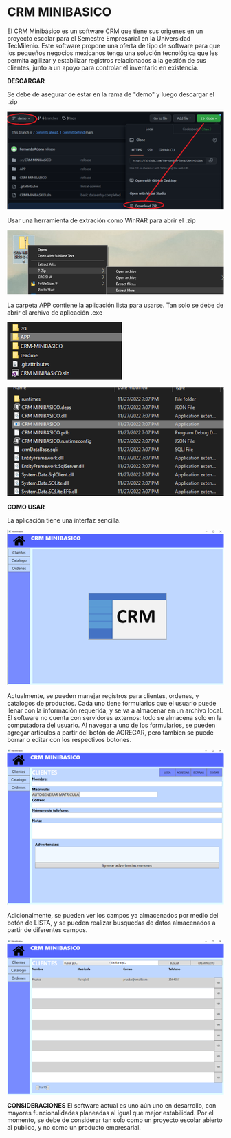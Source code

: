 # CRM MINIBASICO
El CRM Minibásico es un software CRM que tiene sus origenes en un proyecto escolar para el Semestre Empresarial en la Universidad TecMilenio. Este software propone una oferta de tipo de software para que los pequeños negocios mexicanos tenga una solución tecnológica que les permita agilizar y estabilizar registros relacionados a la gestión de sus clientes, junto a un apoyo para controlar el inventario en existencia.

**DESCARGAR**

Se debe de asegurar de estar en la rama de "demo" y luego descargar el .zip

![alt text](https://github.com/FernandoArjona/CRM-MINIBASICO-0/blob/demo/readme/img1.png?raw=true)

Usar una herramienta de extración como WinRAR para abrir el .zip

![alt text](https://github.com/FernandoArjona/CRM-MINIBASICO-0/blob/demo/readme/img2.png?raw=true)

La carpeta APP contiene la aplicación lista para usarse. Tan solo se debe de abrir el archivo de aplicación .exe

![alt text](https://github.com/FernandoArjona/CRM-MINIBASICO-0/blob/demo/readme/img3.png?raw=true)

![alt text](https://github.com/FernandoArjona/CRM-MINIBASICO-0/blob/demo/readme/img4.png?raw=true)

**COMO USAR**

La aplicación tiene una interfaz sencilla.

![alt text](https://github.com/FernandoArjona/CRM-MINIBASICO-0/blob/demo/readme/img5.png?raw=true)

Actualmente, se pueden manejar registros para clientes, ordenes, y catalogos de productos. Cada uno tiene formularios que el usuario puede llenar con la información requerida, y se va a almacenar en un archivo local. El software no cuenta con servidores externos: todo se almacena solo en la computadora del usuario. 
Al navegar a uno de los formularios, se pueden agregar articulos a partir del botón de AGREGAR, pero tambien se puede borrar o editar con los respectivos botones.

![alt text](https://github.com/FernandoArjona/CRM-MINIBASICO-0/blob/demo/readme/img6.png?raw=true)

Adicionalmente, se pueden ver los campos ya almacenados por medio del botón de LISTA, y se pueden realizar busquedas de datos almacenados a partir de diferentes campos.

![alt text](https://github.com/FernandoArjona/CRM-MINIBASICO-0/blob/demo/readme/img7.png?raw=true)

**CONSIDERACIONES**
El software actual es uno aún uno en desarrollo, con mayores funcionalidades planeadas al igual que mejor estabilidad. Por el momento, se debe de considerar tan solo como un proyecto escolar abierto al publico, y no como un producto empresarial.
